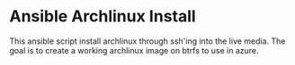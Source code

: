 # Ansible Archlinux Install

This ansible script install archlinux through ssh'ing into the live media. The goal is to create a working archlinux image on btrfs to use in azure.